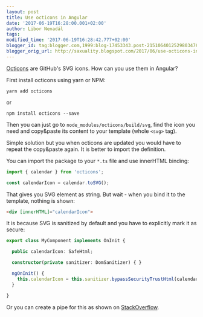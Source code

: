 ```yaml
---
layout: post
title: Use octicons in Angular
date: '2017-06-19T16:28:00.001+02:00'
author: Libor Nenadál
tags:
modified_time: '2017-06-19T16:28:42.777+02:00'
blogger_id: tag:blogger.com,1999:blog-17453343.post-2151064012529803476
blogger_orig_url: http://saxuality.blogspot.com/2017/06/use-octicons-in-angular.html
---
```


[Octicons](https://octicons.github.com/) are GitHub's SVG icons. How can you use
them in Angular?

First install octicons using yarn or NPM:

```
yarn add octicons
```

or

```
npm install octicons --save
```

Then you can just go to `node_modules/octicons/build/svg`, find the icon you need
and copy&paste its content to your template (whole `<svg>` tag).

Simple solution but you when octicons are updated you would have to repeat the
copy&paste again. It is better to import the definition.

You can import the package to your `*.ts` file and use innerHTML binding:

```typescript
import { calendar } from 'octicons';

const calendarIcon = calendar.toSVG();
```

That gives you SVG element as string. But wait - when you bind it to the
template, nothing is shown:

```HTML
<div [innerHTML]="calendarIcon">
```

It is because SVG is sanitized by default and you have to explicitly mark it as
secure:

```typescript
export class MyComponent implements OnInit {

  public calendarIcon: SafeHtml;

  constructor(private sanitizer: DomSanitizer) { }

  ngOnInit() {
    this.calendarIcon = this.sanitizer.bypassSecurityTrustHtml(calendar.toSVG());
  }

}
```

Or you can create a pipe for this as shown on [StackOverflow](https://stackoverflow.com/a/39858064/121261).
